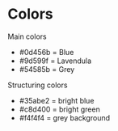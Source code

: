 # Colors
Main colors
- #0d456b = Blue 
- #9d599f = Lavendula
- #54585b = Grey

Structuring colors
- #35abe2 = bright blue
- #c8d400 = bright green
- #f4f4f4 = grey background
